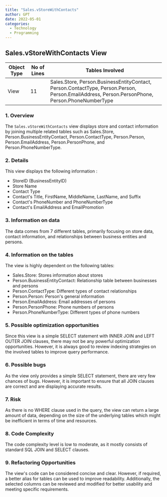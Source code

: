 ```yaml
---
title: "Sales.vStoreWithContacts"
author: GPT
date: 2022-05-01
categories:
  - Technology
  - Programming
---
```


## Sales.vStoreWithContacts View


| Object Type   | No of Lines | Tables Involved     |
|-------------|-----------|-------------------|
| View         |     11     | Sales.Store, Person.BusinessEntityContact, Person.ContactType, Person.Person, Person.EmailAddress, Person.PersonPhone, Person.PhoneNumberType|


### 1. Overview

The `Sales.vStoreWithContacts` view displays store and contact information by joining multiple related tables such as Sales.Store, Person.BusinessEntityContact, Person.ContactType, Person.Person, Person.EmailAddress, Person.PersonPhone, and Person.PhoneNumberType.

### 2. Details

This view displays the following information :

- StoreID (BusinessEntityID)
- Store Name
- Contact Type
- Contact's Title, FirstName, MiddleName, LastName, and Suffix
- Contact's PhoneNumber and PhoneNumberType
- Contact's EmailAddress and EmailPromotion

### 3. Information on data

The data comes from 7 different tables, primarily focusing on store data, contact information, and relationships between business entities and persons.

### 4. Information on the tables

The view is highly dependent on the following tables:

- Sales.Store: Stores information about stores
- Person.BusinessEntityContact: Relationship table between businesses and persons
- Person.ContactType: Different types of contact relationships
- Person.Person: Person's general information
- Person.EmailAddress: Email addresses of persons
- Person.PersonPhone: Phone numbers of persons
- Person.PhoneNumberType: Different types of phone numbers

### 5. Possible optimization opportunities

Since this view is a simple SELECT statement with INNER JOIN and LEFT OUTER JOIN clauses, there may not be any powerful optimization opportunities. However, it is always good to review indexing strategies on the involved tables to improve query performance.

### 6. Possible bugs

As the view only provides a simple SELECT statement, there are very few chances of bugs. However, it is important to ensure that all JOIN clauses are correct and are displaying accurate results.

### 7. Risk

As there is no WHERE clause used in the query, the view can return a large amount of data, depending on the size of the underlying tables which might be inefficient in terms of time and resources.

### 8. Code Complexity

The code complexity level is low to moderate, as it mostly consists of standard SQL JOIN and SELECT clauses.

### 9. Refactoring Opportunities

The view's code can be considered concise and clear. However, if required, a better alias for tables can be used to improve readability. Additionally, the selected columns can be reviewed and modified for better usability and meeting specific requirements.
